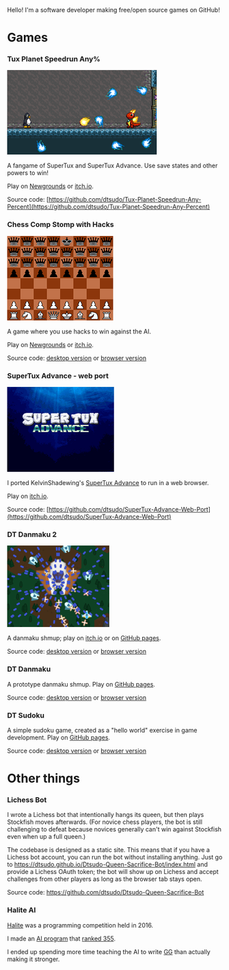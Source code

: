 Hello! I'm a software developer making free/open source games on GitHub! 

# Games

### Tux Planet Speedrun Any%

![screenshot](TuxPlanetSpeedrunScreenshot.png)

A fangame of SuperTux and SuperTux Advance. Use save states and other powers to win!

Play on [Newgrounds](https://www.newgrounds.com/portal/view/857405) or [itch.io](https://dtsudo.itch.io/tux-planet-speedrun).

Source code: [https://github.com/dtsudo/Tux-Planet-Speedrun-Any-Percent](https://github.com/dtsudo/Tux-Planet-Speedrun-Any-Percent)

### Chess Comp Stomp with Hacks

![screenshot](ChessCompStompScreenshot.png)

A game where you use hacks to win against the AI.

Play on [Newgrounds](https://www.newgrounds.com/portal/view/835619) or [itch.io](https://dtsudo.itch.io/chess-comp-stomp-with-hacks).

Source code: [desktop version](https://github.com/dtsudo/Chess-Comp-Stomp-with-Hacks-Desktop-Version) or [browser version](https://github.com/dtsudo/Chess-Comp-Stomp-with-Hacks-Web-Browser-Version)

### SuperTux Advance - web port

![screenshot](SuperTuxAdvanceScreenshot.png)

I ported KelvinShadewing's [SuperTux Advance](https://github.com/KelvinShadewing/supertux-advance) to run in a web browser.

Play on [itch.io](https://dtsudo.itch.io/supertux-advance-beta-web-version-port).

Source code: [https://github.com/dtsudo/SuperTux-Advance-Web-Port](https://github.com/dtsudo/SuperTux-Advance-Web-Port)

### DT Danmaku 2

![screenshot](DTDanmaku2Screenshot.png)

A danmaku shmup; play on [itch.io](https://dtsudo.itch.io/dt-danmaku-2) or on [GitHub pages](https://dtsudo.github.io/DT-Danmaku-2-Web-Browser-Version-Demo/DTDanmaku2.html?fps=60&playerbulletspread=1&playerbulletstrength=1&numlives=3).

Source code: [desktop version](https://github.com/dtsudo/DT-Danmaku-2) or [browser version](https://github.com/dtsudo/DT-Danmaku-2-Web-Browser-Version)

### DT Danmaku

A prototype danmaku shmup. Play on [GitHub pages](https://dtsudo.github.io/DT-Danmaku-Web-Browser-Version-Demo/DTDanmaku.html?fps=30).

Source code: [desktop version](https://github.com/dtsudo/DT-Danmaku) or [browser version](https://github.com/dtsudo/DT-Danmaku-Web-Browser-Version)

### DT Sudoku

A simple sudoku game, created as a "hello world" exercise in game development. Play on [GitHub pages](https://dtsudo.github.io/DT-Sudoku-Web-Browser-Version-Demo/DTSudoku.html).

Source code: [desktop version](https://github.com/dtsudo/DT-Sudoku) or [browser version](https://github.com/dtsudo/DT-Sudoku-Web-Browser-Version)

# Other things

### Lichess Bot

I wrote a Lichess bot that intentionally hangs its queen, but then plays Stockfish moves afterwards. (For novice chess players, the bot is still challenging to defeat because novices generally can't win against Stockfish even when up a full queen.)

The codebase is designed as a static site. This means that if you have a Lichess bot account, you can run the bot without installing anything. Just go to https://dtsudo.github.io/Dtsudo-Queen-Sacrifice-Bot/index.html and provide a Lichess OAuth token; the bot will show up on Lichess and accept challenges from other players as long as the browser tab stays open.

Source code: https://github.com/dtsudo/Dtsudo-Queen-Sacrifice-Bot

### Halite AI

[Halite](https://github.com/HaliteChallenge/Halite) was a programming competition held in 2016.

I made an [AI program](https://github.com/dtsudo/HaliteAI) that [ranked 355](https://2016.halite.io/user.html?userID=3326).

I ended up spending more time teaching the AI to write [GG](https://2016.halite.io/game.html?replay=ar1487294118-2779129654.hlt) than actually making it stronger.
